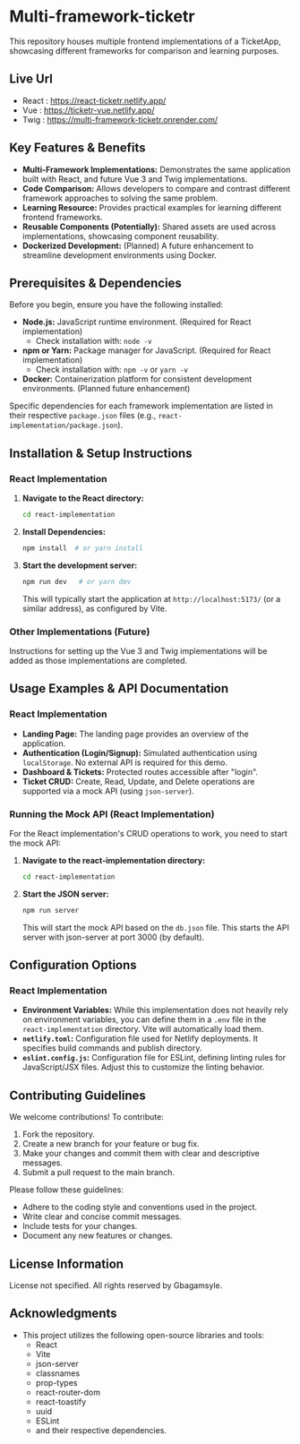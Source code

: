# Multi-framework-ticketr

This repository houses multiple frontend implementations of a TicketApp, showcasing different frameworks for comparison and learning purposes.

## Live Url
* React : https://react-ticketr.netlify.app/
* Vue : https://ticketr-vue.netlify.app/
* Twig : https://multi-framework-ticketr.onrender.com/

  
## Key Features & Benefits

*   **Multi-Framework Implementations:** Demonstrates the same application built with React, and future Vue 3 and Twig implementations.
*   **Code Comparison:** Allows developers to compare and contrast different framework approaches to solving the same problem.
*   **Learning Resource:** Provides practical examples for learning different frontend frameworks.
*   **Reusable Components (Potentially):** Shared assets are used across implementations, showcasing component reusability.
*   **Dockerized Development:** (Planned) A future enhancement to streamline development environments using Docker.

## Prerequisites & Dependencies

Before you begin, ensure you have the following installed:

*   **Node.js:**  JavaScript runtime environment.  (Required for React implementation)
    *   Check installation with: `node -v`
*   **npm or Yarn:**  Package manager for JavaScript. (Required for React implementation)
    *   Check installation with: `npm -v` or `yarn -v`
*   **Docker:** Containerization platform for consistent development environments. (Planned future enhancement)

Specific dependencies for each framework implementation are listed in their respective `package.json` files (e.g., `react-implementation/package.json`).

## Installation & Setup Instructions

### React Implementation

1.  **Navigate to the React directory:**

    ```bash
    cd react-implementation
    ```

2.  **Install Dependencies:**

    ```bash
    npm install  # or yarn install
    ```

3.  **Start the development server:**

    ```bash
    npm run dev   # or yarn dev
    ```

    This will typically start the application at `http://localhost:5173/` (or a similar address), as configured by Vite.

### Other Implementations (Future)

Instructions for setting up the Vue 3 and Twig implementations will be added as those implementations are completed.

## Usage Examples & API Documentation

### React Implementation

*   **Landing Page:**  The landing page provides an overview of the application.
*   **Authentication (Login/Signup):**  Simulated authentication using `localStorage`. No external API is required for this demo.
*   **Dashboard & Tickets:**  Protected routes accessible after "login".
*   **Ticket CRUD:** Create, Read, Update, and Delete operations are supported via a mock API (using `json-server`).

### Running the Mock API (React Implementation)

For the React implementation's CRUD operations to work, you need to start the mock API:

1. **Navigate to the react-implementation directory:**
   ```bash
   cd react-implementation
   ```

2. **Start the JSON server:**
   ```bash
   npm run server
   ```
   This will start the mock API based on the `db.json` file.
   This starts the API server with json-server at port 3000 (by default).

## Configuration Options

### React Implementation

*   **Environment Variables:**  While this implementation does not heavily rely on environment variables, you can define them in a `.env` file in the `react-implementation` directory. Vite will automatically load them.
*   **`netlify.toml`:** Configuration file used for Netlify deployments. It specifies build commands and publish directory.
*   **`eslint.config.js`:** Configuration file for ESLint, defining linting rules for JavaScript/JSX files.  Adjust this to customize the linting behavior.

## Contributing Guidelines

We welcome contributions! To contribute:

1.  Fork the repository.
2.  Create a new branch for your feature or bug fix.
3.  Make your changes and commit them with clear and descriptive messages.
4.  Submit a pull request to the main branch.

Please follow these guidelines:

*   Adhere to the coding style and conventions used in the project.
*   Write clear and concise commit messages.
*   Include tests for your changes.
*   Document any new features or changes.

## License Information

License not specified. All rights reserved by Gbagamsyle.

## Acknowledgments

*   This project utilizes the following open-source libraries and tools:
    *   React
    *   Vite
    *   json-server
    *   classnames
    *   prop-types
    *   react-router-dom
    *   react-toastify
    *   uuid
    *   ESLint
    *   and their respective dependencies.


